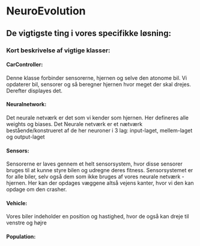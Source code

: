 # NeuroEvolution

## De vigtigste ting i vores specifikke løsning:

### Kort beskrivelse af vigtige klasser:

#### CarController: 
Denne klasse forbinder sensorerne, hjernen og selve den atonome bil.
Vi opdaterer bil, sensorer og så beregner hjernen hvor meget der skal drejes. Derefter displayes det. 

#### Neuralnetwork:
Det neurale netværk er det som vi kender som hjernen.
Her defineres alle weights og biases. 
Det Neurale netværk er et nætværk bestående/konstrueret af de her neuroner i 3 lag: input-laget, mellem-laget og output-laget

#### Sensors:
Sensorerne er laves gennem et helt sensorsystem, hvor disse sensorer bruges til at kunne styre bilen og udregne deres fitness.
Sensorsystemet er for alle biler, selv også dem som ikke bruges af vores neurale netværk - hjernen.
Her kan der opdages væggene altså vejens kanter, hvor vi den kan opdage om den crasher.

#### Vehicle:
Vores biler indeholder en position og hastighed, hvor de også kan dreje til venstre og højre 

#### Population:
